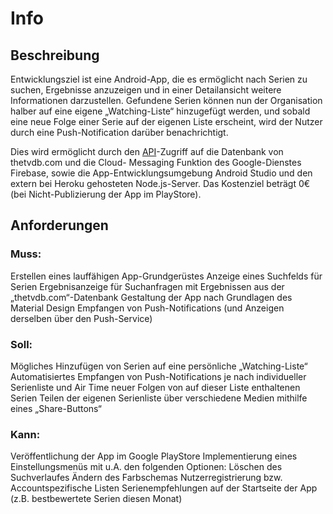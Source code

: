 # Info

## Beschreibung

Entwicklungsziel ist eine Android-App, die es ermöglicht nach Serien zu suchen, Ergebnisse 
anzuzeigen und in einer Detailansicht weitere Informationen darzustellen. Gefundene Serien können 
nun der Organisation halber auf eine eigene „Watching-Liste“ hinzugefügt werden, und sobald eine 
neue Folge einer Serie auf der eigenen Liste erscheint, wird der Nutzer durch eine Push-Notification 
darüber benachrichtigt.

Dies wird ermöglicht durch den [API](api.md#API)-Zugriff auf die Datenbank von thetvdb.com und die Cloud-
Messaging Funktion des Google-Dienstes Firebase, sowie die App-Entwicklungsumgebung Android 
Studio und den extern bei Heroku gehosteten Node.js-Server.
Das Kostenziel beträgt 0€ (bei Nicht-Publizierung der App im PlayStore).

## Anforderungen

### Muss:
Erstellen eines lauffähigen App-Grundgerüstes
Anzeige eines Suchfelds für Serien
Ergebnisanzeige für Suchanfragen mit Ergebnissen aus der „thetvdb.com“-Datenbank
Gestaltung der App nach Grundlagen des Material Design
Empfangen von Push-Notifications (und Anzeigen derselben über den Push-Service)
### Soll:
Mögliches Hinzufügen von Serien auf eine persönliche „Watching-Liste“
Automatisiertes Empfangen von Push-Notifications je nach individueller Serienliste und Air Time 
neuer Folgen von auf dieser Liste enthaltenen Serien
Teilen der eigenen Serienliste über verschiedene Medien mithilfe eines „Share-Buttons“
### Kann:
Veröffentlichung der App im Google PlayStore
Implementierung eines Einstellungsmenüs mit u.A. den folgenden Optionen:
Löschen des Suchverlaufes
Ändern des Farbschemas
Nutzerregistrierung bzw. Accountspezifische Listen
Serienempfehlungen auf der Startseite der App (z.B. bestbewertete Serien diesen Monat)
